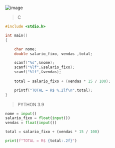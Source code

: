 ![image](https://github.com/lufffe/Beecrowd/assets/90646635/8d32f9b9-1247-4e3e-8f24-916b5c2320ea)


>C
```C
#include <stdio.h>

int main()
{

	char nome;
	double salario_fixo, vendas ,total;

	scanf("%s",&nome);
	scanf("%lf",&salario_fixo);
	scanf("%lf",&vendas);
		
	total = salario_fixo + (vendas * 15 / 100);

	printf("TOTAL = R$ %.2lf\n",total);
}
```
>PYTHON 3.9
```Python 3.9
nome = input()
salario_fixo = float(input())
vendas = float(input())

total = salario_fixo + (vendas * 15 / 100)

print(f"TOTAL = R$ {total:.2f}")
```
